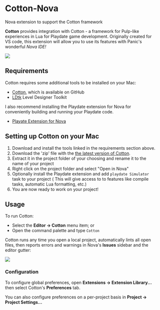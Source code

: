 # Cotton-Nova
Nova extension to support the Cotton framework  

<!--
👋 Hello! As Nova users browse the extensions library, a good README can help them understand what your extension does, how it works, and what setup or configuration it may require.

Not every extension will need every item described below. Use your best judgement when deciding which parts to keep to provide the best experience for your new users.

💡 Quick Tip! As you edit this README template, you can preview your changes by selecting **Extensions → Activate Project as Extension**, opening the Extension Library, and selecting "Cotton" in the sidebar.

Let's get started!
-->

<!--
🎈 Include a brief description of the features your extension provides. For example:
-->

**Cotton** provides integration with Cotton - a framework for Pulp-like experiences in Lua for Playdate game development. Originally created for VS code, this extension will allow you to use its features with Panic's wonderful _Nova IDE!_

<!--
🎈 It can also be helpful to include a screenshot or GIF showing your extension in action:
-->

![](https://nova.app/images/en/dark/editor.png)

## Requirements

<!--
🎈 If your extension depends on external processes or tools that users will need to have, it's helpful to list those and provide links to their installers:
-->

Cotton requires some additional tools to be installed on your Mac:
- [Cotton](https://github.com/unbelievableflavour/Cotton), which is available on GitHub
- [LDtk](https://ldtk.io/) Level Designer Toolkit

I also recommend installing the Playdate extension for Nova for conveniently building and running your Playdate code.
- [Playate Extension for Nova](https://extensions.panic.com/extensions/com.panic/com.panic.Playdate/)

<!--
✨ Providing tips, tricks, or other guides for installing or configuring external dependencies can go a long way toward helping your users have a good setup experience:
-->

## Setting up Cotton on your Mac

1. Download and install the tools linked in the requirements section above.
2. Download the 'zip' file with the [the latest version of Cotton](https://github.com/unbelievableflavour/Cotton/releases).
3. Extract it in the project folder of your choosing and rename it to the name of your project
4. Right click on the project folder and select "Open in Nova"
5. Optionally install the Playdate extension and add `playdate Simulator` task to your project ( This will give access to to features like compile tasks, automatic Lua formatting, etc.)
6. You are now ready to work on your project!


## Usage

<!--
🎈 If users will interact with your extension manually, describe those options:
-->

To run Cotton:

- Select the **Editor → Cotton** menu item; or
- Open the command palette and type `Cotton`

<!--
🎈 Alternatively, if your extension runs automatically (as in the case of a validator), consider showing users what they can expect to see:
-->

Cotton runs any time you open a local project, automatically lints all open files, then reports errors and warnings in Nova's **Issues** sidebar and the editor gutter:

![](https://nova.app/images/en/light/tools/sidebars.png)

### Configuration

<!--
🎈 If your extension offers global- or workspace-scoped preferences, consider pointing users toward those settings. For example:
-->

To configure global preferences, open **Extensions → Extension Library...** then select Cotton's **Preferences** tab.

You can also configure preferences on a per-project basis in **Project → Project Settings...**

<!--
👋 That's it! Happy developing!

P.S. If you'd like, you can remove these comments before submitting your extension 😉
-->

